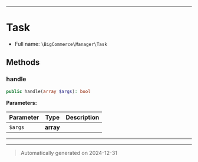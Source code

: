 ***

# Task





* Full name: `\BigCommerce\Manager\Task`



## Methods


### handle



```php
public handle(array $args): bool
```








**Parameters:**

| Parameter | Type | Description |
|-----------|------|-------------|
| `$args` | **array** |  |





***


***
> Automatically generated on 2024-12-31
